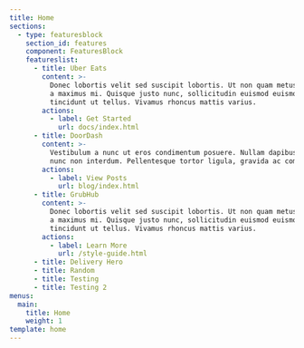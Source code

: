```yaml
---
title: Home
sections:
  - type: featuresblock
    section_id: features
    component: FeaturesBlock
    featureslist:
      - title: Uber Eats
        content: >-
          Donec lobortis velit sed suscipit lobortis. Ut non quam metus. Nullam
          a maximus mi. Quisque justo nunc, sollicitudin euismod euismod at,
          tincidunt ut tellus. Vivamus rhoncus mattis varius.
        actions:
          - label: Get Started
            url: docs/index.html
      - title: DoorDash
        content: >-
          Vestibulum a nunc ut eros condimentum posuere. Nullam dapibus quis
          nunc non interdum. Pellentesque tortor ligula, gravida ac commodo eu.
        actions:
          - label: View Posts
            url: blog/index.html
      - title: GrubHub
        content: >-
          Donec lobortis velit sed suscipit lobortis. Ut non quam metus. Nullam
          a maximus mi. Quisque justo nunc, sollicitudin euismod euismod at,
          tincidunt ut tellus. Vivamus rhoncus mattis varius.
        actions:
          - label: Learn More
            url: /style-guide.html
      - title: Delivery Hero
      - title: Random
      - title: Testing
      - title: Testing 2
menus:
  main:
    title: Home
    weight: 1
template: home
---
```

